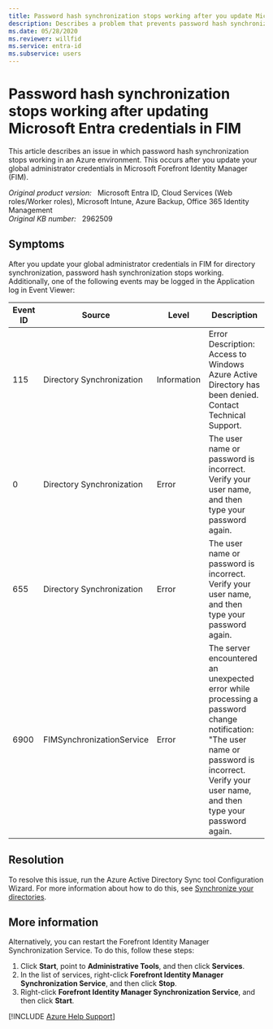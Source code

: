 ```yaml
---
title: Password hash synchronization stops working after you update Microsoft Entra credentials in FIM
description: Describes a problem that prevents password hash synchronization from working in an Azure environment. Occurs after you update your global administrator credentials in Forefront Identity Manager (FIM).
ms.date: 05/28/2020
ms.reviewer: willfid
ms.service: entra-id
ms.subservice: users
---
```

# Password hash synchronization stops working after updating Microsoft Entra credentials in FIM

This article describes an issue in which password hash synchronization stops working in an Azure environment. This occurs after you update your global administrator credentials in Microsoft Forefront Identity Manager (FIM).

_Original product version:_ &nbsp; Microsoft Entra ID, Cloud Services (Web roles/Worker roles), Microsoft Intune, Azure Backup, Office 365 Identity Management  
_Original KB number:_ &nbsp; 2962509

## Symptoms

After you update your global administrator credentials in FIM for directory synchronization, password hash synchronization stops working. Additionally, one of the following events may be logged in the Application log in Event Viewer:

| Event ID| Source| Level| Description |
|---|---|---|---|
|115|Directory Synchronization|Information|Error Description: Access to Windows Azure Active Directory has been denied. Contact Technical Support. |
|0|Directory Synchronization|Error|The user name or password is incorrect. Verify your user name, and then type your password again.|
|655|Directory Synchronization|Error|The user name or password is incorrect. Verify your user name, and then type your password again.|
|6900|FIMSynchronizationService|Error|The server encountered an unexpected error while processing a password change notification:<br/>"The user name or password is incorrect. Verify your user name, and then type your password again.|
  
## Resolution

To resolve this issue, run the Azure Active Directory Sync tool Configuration Wizard. For more information about how to do this, see [Synchronize your directories](/azure/active-directory/hybrid/whatis-hybrid-identity).

## More information

Alternatively, you can restart the Forefront Identity Manager Synchronization Service. To do this, follow these steps:

1. Click **Start**, point to **Administrative Tools**, and then click **Services**.
2. In the list of services, right-click **Forefront Identity Manager Synchronization Service**, and then click **Stop**.
3. Right-click **Forefront Identity Manager Synchronization Service**, and then click **Start**.

[!INCLUDE [Azure Help Support](../../includes/azure-help-support.md)]
